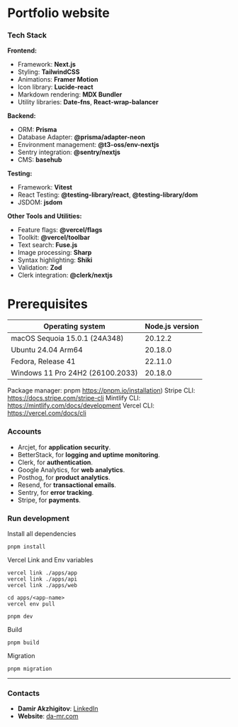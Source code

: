 # Portfolio website

### Tech Stack

**Frontend:**
- Framework: **Next.js**
- Styling: **TailwindCSS**
- Animations: **Framer Motion**
- Icon library: **Lucide-react**
- Markdown rendering: **MDX Bundler**
- Utility libraries: **Date-fns**, **React-wrap-balancer**

**Backend:**
- ORM: **Prisma**
- Database Adapter: **@prisma/adapter-neon**
- Environment management: **@t3-oss/env-nextjs**
- Sentry integration: **@sentry/nextjs**
- CMS: **basehub**

**Testing:**
- Framework: **Vitest**
- React Testing: **@testing-library/react**, **@testing-library/dom**
- JSDOM: **jsdom**

**Other Tools and Utilities:**
- Feature flags: **@vercel/flags**
- Toolkit: **@vercel/toolbar**
- Text search: **Fuse.js**
- Image processing: **Sharp**
- Syntax highlighting: **Shiki**
- Validation: **Zod**
- Clerk integration: **@clerk/nextjs**


# Prerequisites

| Operating system                  | Node.js version |
|-----------------------------------| ------- |
| macOS Sequoia 15.0.1 (24A348)     | 20.12.2    |
| Ubuntu 24.04 Arm64                | 20.18.0     |
| Fedora, Release 41                | 22.11.0    |
| Windows 11 Pro 24H2 (26100.2033)  | 20.18.0        |

Package manager: pnpm https://pnpm.io/installation)
Stripe CLI: https://docs.stripe.com/stripe-cli
Mintlify CLI: https://mintlify.com/docs/development
Vercel CLI: https://vercel.com/docs/cli

### Accounts

* Arcjet, for **application security**.
* BetterStack, for **logging and uptime monitoring**.
* Clerk, for **authentication**.
* Google Analytics, for **web analytics**.
* Posthog, for **product analytics**.
* Resend, for **transactional emails**.
* Sentry, for **error tracking**.
* Stripe, for **payments**.


### Run development

Install all dependencies 

```shell
pnpm install
```

Vercel Link and Env variables

```shell
vercel link ./apps/app
vercel link ./apps/api
vercel link ./apps/web

cd apps/<app-name>
vercel env pull 
```

```shell
pnpm dev
```

Build

```shell
pnpm build
```

Migration

```shell
pnpm migration
```

---

### Contacts
- **Damir Akzhigitov**: [LinkedIn](https://www.linkedin.com/in/damir-akzhigitov/)
- **Website**: [da-mr.com](https://da-mr.com)